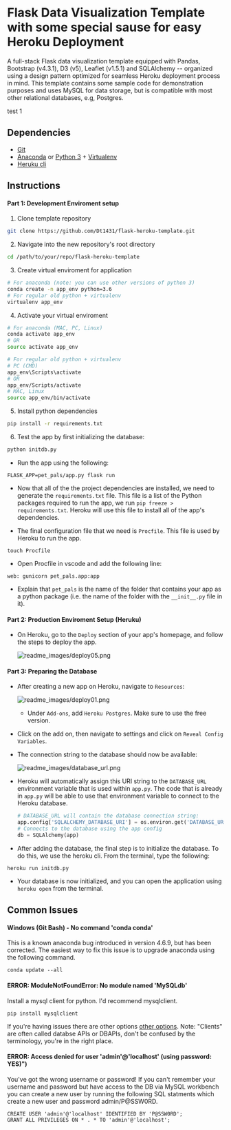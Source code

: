 # Flask Data Visualization Template with some special sause for easy Heroku Deployment

A full-stack Flask data visualization template equipped with Pandas, Bootstrap (v4.3.1), D3 (v5), Leaflet (v1.5.1) and SQLAlchemy -- organized using a design pattern optimized for seamless Heroku deployment process in mind. This template contains some sample code for demonstration purposes and uses MySQL for data storage, but is compatible with most other relational databases, e.g, Postgres.

test 1

## Dependencies
- [Git](https://git-scm.com/downloads)
- [Anaconda](https://www.anaconda.com/distribution/) or [Python 3](https://www.python.org/downloads/) + [Virtualenv](https://www.python.org/downloads/) 
- [Heruku cli](https://devcenter.heroku.com/articles/heroku-cli#download-and-install)

## Instructions
#### Part 1: Development Enviroment setup
1. Clone template repository
```sh
git clone https://github.com/Dt1431/flask-heroku-template.git
```
2. Navigate into the new repository's root directory
```sh
cd /path/to/your/repo/flask-heroku-template
```
3. Create virtual enviroment for application
```sh
# For anaconda (note: you can use other versions of python 3)
conda create -n app_env python=3.6
# For regular old python + virtualenv
virtualenv app_env
```
4. Activate your virtual enviroment
```sh
# For anaconda (MAC, PC, Linux)
conda activate app_env
# OR
source activate app_env

# For regular old python + virtualenv
# PC (CMD)
app_env\Scripts\activate
# OR
app_env/Scripts/activate
# MAC, Linux
source app_env/bin/activate
```
5. Install python dependencies
```sh
pip install -r requirements.txt
```
6. Test the app by first initializing the database:

```sh
python initdb.py
```

* Run the app using the following:


```
FLASK_APP=pet_pals/app.py flask run
```

* Now that all of the the project dependencies are installed, we need to generate the `requirements.txt` file. This file is a list of the Python packages required to run the app, we run `pip freeze > requirements.txt`. Heroku will use this file to install all of the app's dependencies.

* The final configuration file that we need is `Procfile`. This file is used by Heroku to run the app.


```
touch Procfile
```

* Open Procfile in vscode and add the following line:


```
web: gunicorn pet_pals.app:app
```

* Explain that `pet_pals` is the name of the folder that contains your app as a python package (i.e. the name of the folder with the `__init__.py` file in it).

#### Part 2: Production Enviroment Setup (Heruku)

* On Heroku, go to the `Deploy` section of your app's homepage, and follow the steps to deploy the app.

  ![readme_images/deploy05.png](readme_images/deploy05.png)

#### Part 3: Preparing the Database

* After creating a new app on Heroku, navigate to `Resources`:

  ![readme_images/deploy01.png](readme_images/deploy01.png)

  * Under `Add-ons`, add `Heroku Postgres`. Make sure to use the free version.

* Click on the add on, then navigate to settings and click on `Reveal Config Variables`.

* The connection string to the database should now be available:

  ![readme_images/database_url.png](readme_images/database_url.png)

* Heroku will automatically assign this URI string to the `DATABASE_URL` environment variable that is used within `app.py`. The code that is already in `app.py` will be able to use that environment variable to connect to the Heroku database.

  ```python
  # DATABASE_URL will contain the database connection string:
  app.config['SQLALCHEMY_DATABASE_URI'] = os.environ.get('DATABASE_URL', '')
  # Connects to the database using the app config
  db = SQLAlchemy(app)
  ```

* After adding the database, the final step is to initialize the database. To do this, we use the heroku cli. From the terminal, type the following:


```
heroku run initdb.py
```

* Your database is now initialized, and you can open the application using `heroku open` from the terminal.

## Common Issues

#### Windows (Git Bash) - No command 'conda conda'
This is a known anaconda bug introduced in version 4.6.9, but has been corrected. The easiest way to fix this issue is to upgrade anaconda using the following command.
```
conda update --all
```
#### ERROR: ModuleNotFoundError: No module named 'MySQLdb'
Install a mysql client for python. I'd recommend mysqlclient.
```
pip install mysqlclient
```
If you're having issues there are other options [other options](https://docs.sqlalchemy.org/en/13/dialects/mysql.html). Note: "Clients" are often called databse APIs or DBAPIs, don't be confused by the terminology, you're in the right place.

#### ERROR: Access denied for user 'admin'@'localhost' (using password: YES)")
You've got the wrong username or password! If you can't remember your username and password but have access to the DB via MySQL workbench you can create a new user by running the following SQL statments which create a new user and password admin/P@SSW0RD. 
```
CREATE USER 'admin'@'localhost' IDENTIFIED BY 'P@SSW0RD';
GRANT ALL PRIVILEGES ON * . * TO 'admin'@'localhost';
```
